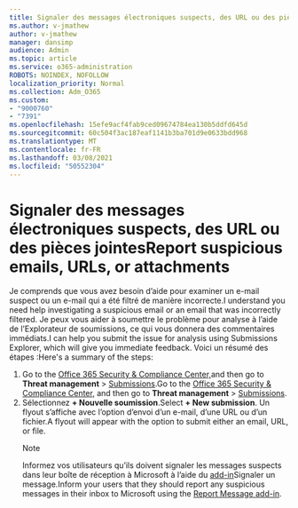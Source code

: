 ```yaml
---
title: Signaler des messages électroniques suspects, des URL ou des pièces jointes
ms.author: v-jmathew
author: v-jmathew
manager: dansimp
audience: Admin
ms.topic: article
ms.service: o365-administration
ROBOTS: NOINDEX, NOFOLLOW
localization_priority: Normal
ms.collection: Adm_O365
ms.custom:
- "9000760"
- "7391"
ms.openlocfilehash: 15efe9acf4fab9ced09674784ea130b5ddfd645d
ms.sourcegitcommit: 60c504f3ac187eaf1141b3ba701d9e0633bdd968
ms.translationtype: MT
ms.contentlocale: fr-FR
ms.lasthandoff: 03/08/2021
ms.locfileid: "50552304"
---
```

# <a name="report-suspicious-emails-urls-or-attachments"></a><span data-ttu-id="0e8eb-102">Signaler des messages électroniques suspects, des URL ou des pièces jointes</span><span class="sxs-lookup"><span data-stu-id="0e8eb-102">Report suspicious emails, URLs, or attachments</span></span>

<span data-ttu-id="0e8eb-103">Je comprends que vous avez besoin d’aide pour examiner un e-mail suspect ou un e-mail qui a été filtré de manière incorrecte.</span><span class="sxs-lookup"><span data-stu-id="0e8eb-103">I understand you need help investigating a suspicious email or an email that was incorrectly filtered.</span></span> <span data-ttu-id="0e8eb-104">Je peux vous aider à soumettre le problème pour analyse à l’aide de l’Explorateur de soumissions, ce qui vous donnera des commentaires immédiats.</span><span class="sxs-lookup"><span data-stu-id="0e8eb-104">I can help you submit the issue for analysis using Submissions Explorer, which will give you immediate feedback.</span></span> <span data-ttu-id="0e8eb-105">Voici un résumé des étapes :</span><span class="sxs-lookup"><span data-stu-id="0e8eb-105">Here's a summary of the steps:</span></span>

1. <span data-ttu-id="0e8eb-106">Go to the [Office 365 Security & Compliance Center,](https://go.microsoft.com/fwlink/p/?linkid=2077143)and then go to **Threat management**  >  [Submissions](https://go.microsoft.com/fwlink/?linkid=2101521).</span><span class="sxs-lookup"><span data-stu-id="0e8eb-106">Go to the [Office 365 Security & Compliance Center](https://go.microsoft.com/fwlink/p/?linkid=2077143), and then go to **Threat management** > [Submissions](https://go.microsoft.com/fwlink/?linkid=2101521).</span></span>
2. <span data-ttu-id="0e8eb-107">Sélectionnez **+ Nouvelle soumission**.</span><span class="sxs-lookup"><span data-stu-id="0e8eb-107">Select **+ New submission**.</span></span> <span data-ttu-id="0e8eb-108">Un flyout s’affiche avec l’option d’envoi d’un e-mail, d’une URL ou d’un fichier.</span><span class="sxs-lookup"><span data-stu-id="0e8eb-108">A flyout will appear with the option to submit either an email, URL, or file.</span></span>
    > [!NOTE]
    > <span data-ttu-id="0e8eb-109">Informez vos utilisateurs qu’ils doivent signaler les messages suspects dans leur boîte de réception à Microsoft à l’aide du [add-in](https://go.microsoft.com/fwlink/?linkid=2092385)Signaler un message.</span><span class="sxs-lookup"><span data-stu-id="0e8eb-109">Inform your users that they should report any suspicious messages in their inbox to Microsoft using the [Report Message add-in](https://go.microsoft.com/fwlink/?linkid=2092385).</span></span>
